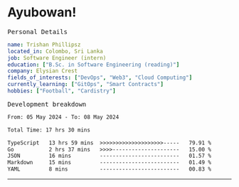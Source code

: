 # Ayubowan!

<samp>Personal Details</samp>

```yaml
name: Trishan Phillipsz
located_in: Colombo, Sri Lanka
job: Software Engineer (intern)
education: ["B.Sc. in Software Engineering (reading)"]
company: Elysian Crest
fields_of_interests: ["DevOps", "Web3", "Cloud Computing"]
currently_learning: ["GitOps", "Smart Contracts"]
hobbies: ["Football", "Cardistry"]
```

<samp>Development breakdown</samp>

<!--START_SECTION:waka-->

```txt
From: 05 May 2024 - To: 08 May 2024

Total Time: 17 hrs 30 mins

TypeScript   13 hrs 59 mins  >>>>>>>>>>>>>>>>>>>>-----   79.91 %
Go           2 hrs 37 mins   >>>>---------------------   15.00 %
JSON         16 mins         -------------------------   01.57 %
Markdown     15 mins         -------------------------   01.49 %
YAML         8 mins          -------------------------   00.83 %
```

<!--END_SECTION:waka-->

---
